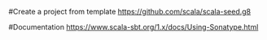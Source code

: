 #Create a project from template
https://github.com/scala/scala-seed.g8

#Documentation
https://www.scala-sbt.org/1.x/docs/Using-Sonatype.html

